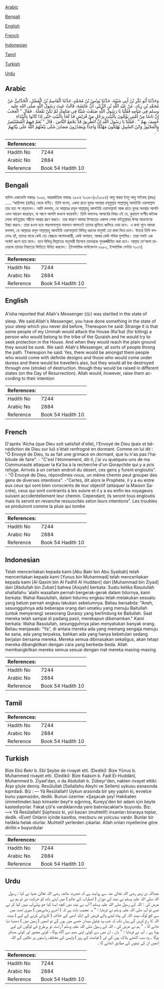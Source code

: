 [Arabic](#arabic)

[Bengali](#bengali)

[English](#english)

[French](#french)

[Indonesian](#indonesian)

[Tamil](#tamil)

[Turkish](#turkish)

[Urdu](#urdu)

## Arabic


<div dir="rtl" lang="ar" style={{fontSize:'larger',backgroundColor:'#f8f9fa',padding:20}}>
وَحَدَّثَنَا أَبُو بَكْرِ بْنُ أَبِي شَيْبَةَ، حَدَّثَنَا يُونُسُ بْنُ مُحَمَّدٍ، حَدَّثَنَا الْقَاسِمُ بْنُ الْفَضْلِ، الْحُدَّانِيُّ عَنْ مُحَمَّدِ بْنِ زِيَادٍ، عَنْ عَبْدِ اللَّهِ بْنِ الزُّبَيْرِ، أَنَّ عَائِشَةَ، قَالَتْ عَبِثَ رَسُولُ اللَّهِ صلى الله عليه وسلم فِي مَنَامِهِ فَقُلْنَا يَا رَسُولَ اللَّهِ صَنَعْتَ شَيْئًا فِي مَنَامِكَ لَمْ تَكُنْ تَفْعَلُهُ ‏.‏ فَقَالَ ‏"‏ الْعَجَبُ إِنَّ نَاسًا مِنْ أُمَّتِي يَؤُمُّونَ بِالْبَيْتِ بِرَجُلٍ مِنْ قُرَيْشٍ قَدْ لَجَأَ بِالْبَيْتِ حَتَّى إِذَا كَانُوا بِالْبَيْدَاءِ خُسِفَ بِهِمْ ‏"‏ ‏.‏ فَقُلْنَا يَا رَسُولَ اللَّهِ إِنَّ الطَّرِيقَ قَدْ يَجْمَعُ النَّاسَ ‏.‏ قَالَ ‏"‏ نَعَمْ فِيهِمُ الْمُسْتَبْصِرُ وَالْمَجْبُورُ وَابْنُ السَّبِيلِ يَهْلِكُونَ مَهْلَكًا وَاحِدًا وَيَصْدُرُونَ مَصَادِرَ شَتَّى يَبْعَثُهُمُ اللَّهُ عَلَى نِيَّاتِهِمْ ‏"‏ ‏.‏
</div>
<div style={{backgroundColor:'#f8f9fa',padding:20, marginBottom: 10}}><table> <thead> <tr> <th>References:</th> <th></th> </tr> </thead> <tbody><tr><td>Hadith No</td><td>7244</td></tr><tr><td>Arabic No</td><td>2884</td></tr><tr><td>Reference</td><td>Book 54 Hadith 10</td></tr></tbody></table></div>

## Bengali


<div dir="ltr" lang="bn" style={{fontSize:'larger',backgroundColor:'#f8f9fa',padding:20}}>
হাদিস একাডেমি নাম্বারঃ ৭১৩৬, আন্তর্জাতিক নাম্বারঃ ২৮৮৪ ৭১৩৬-(৮/২৮৮৪) আবু বাকর ইবনু আবু শাইবাহ (রহঃ) ..... ‘আয়িশাহ (রাযিঃ) থেকে বর্ণিত। তিনি বলেন, একদা রাতে ঘুমন্ত অবস্থায় রসূলুল্লাহ সাল্লাল্লাহু আলাইহি ওয়াসাল্লাম তার হাত পা নাড়ালেন। আমি বললাম, হে আল্লাহর রসূল সাল্লাল্লাহু আলাইহি ওয়াসাল্লাম! আজ রাতে ঘুমন্ত অবস্থায় আপনি এমন আচরণ করেছেন, যা আগে আপনি কখনো করেননি। তিনি বললেনঃ আশ্চর্যের বিষয় এই যে, কুরায়শ বংশীয় জনৈক লোক বাইতুল্লাহ শরীফে আশ্রয় গ্রহণ করবে। তার কারণে আমার উম্মাতের একদল লোক বাইতুল্লাহর উপর আক্রমণের ইচ্ছা করবে। তারা রওনা হয়ে গাছপালাশূন্য ময়দানে আসতেই তাদের ভূমিতে ধ্বসিয়ে দেয়া হবে। এ কথা শুনে আমরা বললাম, হে আল্লাহর রসূল সাল্লাল্লাহু আলাইহি ওয়াসাল্লাম! বিভিন্ন ধরনের মানুষই তো রাস্তা দিয়ে চলে। উত্তরে তিনি বললেনঃ হ্যাঁ, তাদের মাঝে কেউ তো স্বেচ্ছায় আগমনকারী, কেউ অপারগ, আবার কেউ পথিক মুসাফির। তারা সবাই এক সঙ্গেই ধ্বংস হয়ে যাবে। তবে বিভিন্ন মিল্লাতের অনুসারী হিসেবে তাদেরকে পুনরুজ্জীবিত করা হবে। আল্লাহ তা’আলা তাদেরকে তাদের নিয়াতের ভিত্তিতে উখিত করবেন। (ইসলামিক ফাউন্ডেশন ৬৯৮০, ইসলামিক সেন্টার ৭০৩৭)
</div>
<div style={{backgroundColor:'#f8f9fa',padding:20, marginBottom: 10}}><table> <thead> <tr> <th>References:</th> <th></th> </tr> </thead> <tbody><tr><td>Hadith No</td><td>7244</td></tr><tr><td>Arabic No</td><td>2884</td></tr><tr><td>Reference</td><td>Book 54 Hadith 10</td></tr></tbody></table></div>

## English


<div dir="ltr" lang="en" style={{fontSize:'larger',backgroundColor:'#f8f9fa',padding:20}}>
A'isha reported that Allah's Messenger (ﷺ) was startled in the state of sleep. We said:Allah's Messenger, you have done something in the state of your sleep which you never did before, Thereupon he said: Strange it is that some people of my Ummah would attack the House (Ka'ba) (for killing) a person who would belong to the tribe of the Quraish and he would try to seek protection in the House. And when they would reach the plain ground they would be sunk. We said: Allah's Messenger, all sorts of people throng the path. Thereupon he said: Yes, there would be amongst them people who would come with definite designs and those who would come under duress and there would be travellers also, but they would all be destroyed through one (stroke) of destruction. though they would be raised in different states (on the Day of Resurrection). Allah would, however, raise them according to their intention
</div>
<div style={{backgroundColor:'#f8f9fa',padding:20, marginBottom: 10}}><table> <thead> <tr> <th>References:</th> <th></th> </tr> </thead> <tbody><tr><td>Hadith No</td><td>7244</td></tr><tr><td>Arabic No</td><td>2884</td></tr><tr><td>Reference</td><td>Book 54 Hadith 10</td></tr></tbody></table></div>

## French


<div dir="ltr" lang="fr" style={{fontSize:'larger',backgroundColor:'#f8f9fa',padding:20}}>
D'après 'Aïcha (que Dieu soit satisfait d'elle), l'Envoyé de Dieu (paix et bénédiction de Dieu sur lui) s'était renfrogné en dormant. Comme on lui dit : "Ô Envoyé de Dieu, tu as fait une grimace en dormant, que tu n'as pas l'habitude de faire". - "C'est l'étonnement, dit-il, j'ai vu quelques-uns de ma Communauté attaquer la Ka'ba à la recherche d'un Qoraychite qui y a pris refuge. Arrivés à un certain endroit du désert, ces gens y furent engloutis". - "Ô Envoyé de Dieu, répondîmes-nous, un même chemin peut grouper des gens de diverses intentions". -"Certes, dit alors le Prophète, il y a eu entre eux ceux qui sont bien conscients de leur objectif (attaquer la Maison Sacrée), ceux qui sont contraints à les suivre et il y a eu enfin les voyageurs suivant accidentellement leur chemin. Cependant, ils seront tous engloutis mais ils seront en revanche ressuscités selon leurs intentions". Les troubles se produiront comme la pluie qui tombe
</div>
<div style={{backgroundColor:'#f8f9fa',padding:20, marginBottom: 10}}><table> <thead> <tr> <th>References:</th> <th></th> </tr> </thead> <tbody><tr><td>Hadith No</td><td>7244</td></tr><tr><td>Arabic No</td><td>2884</td></tr><tr><td>Reference</td><td>Book 54 Hadith 10</td></tr></tbody></table></div>

## Indonesian


<div dir="ltr" lang="id" style={{fontSize:'larger',backgroundColor:'#f8f9fa',padding:20}}>
Telah menceritakan kepada kami [Abu Bakr bin Abu Syaibah] telah menceritakan kepada kami [Yunus bin Muhammad] telah menceritakan kepada kami [Al Qasim bin Al Fadhll Al Huddani] dari [Muhammad bin Ziyad] dari [Abdullah bin Zubair] bahwa [Aisyah] berkata: Suatu ketika Rasulullah shallallahu 'alaihi wasallam pernah bergerak-gerak dalam tidurnya, kami berkata: Wahai Rasulullah, dalam tidurmu engkau telah melakukan sesuatu yang belum pernah engkau lakukan sebelumnya. Beliau bersabda: "Aneh, sesungguhnya ada beberapa orang dari umatku yang menuju Baitullah (untuk menyerang) seseorang Quraisy yang berlindung ke Baitullah. Saat mereka telah sampai di padang pasir, merekapun dibenamkan." Kami berkata: Wahai Rasulullah, sesungguhnya jalan menyatukan banyak orang. Beliau menjawab: "Ya", di antara mereka ada yang memang sengaja menuju ke sana, ada yang terpaksa, bahkan ada yang hanya kebetulan sedang berjalan bersama mereka. Mereka semua dibinasakan sekaligus, akan tetapi mereka dibangkitkan dengan cara yang berbeda-beda. Allah membangkitkan mereka semua sesuai dengan niat mereka masing-masing
</div>
<div style={{backgroundColor:'#f8f9fa',padding:20, marginBottom: 10}}><table> <thead> <tr> <th>References:</th> <th></th> </tr> </thead> <tbody><tr><td>Hadith No</td><td>7244</td></tr><tr><td>Arabic No</td><td>2884</td></tr><tr><td>Reference</td><td>Book 54 Hadith 10</td></tr></tbody></table></div>

## Tamil


<div dir="ltr" lang="ta" style={{fontSize:'larger',backgroundColor:'#f8f9fa',padding:20}}>

</div>
<div style={{backgroundColor:'#f8f9fa',padding:20, marginBottom: 10}}><table> <thead> <tr> <th>References:</th> <th></th> </tr> </thead> <tbody><tr><td>Hadith No</td><td>7244</td></tr><tr><td>Arabic No</td><td>2884</td></tr><tr><td>Reference</td><td>Book 54 Hadith 10</td></tr></tbody></table></div>

## Turkish


<div dir="ltr" lang="tr" style={{fontSize:'larger',backgroundColor:'#f8f9fa',padding:20}}>
Bize Ebû Bekr b. Ebî Şeybe de rivayet etti. (Dediki): Bize Yûnus b. Muhammed rivayet etti. (Dediki): Bize Kaâsım b. Fadl El-Huddânî, Muhammed b. Ziyad'dan, o da Abdullah b. Zübeyr'den, naklen rivayet ettiki: Âişe şöyle demiş: Resûlullah [Sallallahu Aleyhi ve Sellem) uykusu esnasında kıpırdadı. Biz : — Yâ Resûlallah! Uykun arasında bir şey yaptın ki, evvelce bunu yapmazdın, dedik. Bunun üzerine: «Şaşacak şey! Hakikaten ümmetimden bazı kimseler beyt'e sığınmış, Kureyş'den bir adam için beyte kastediyorlar. Fakat çöl'e vardıklarında yere batırılacaklar!» buyurdu. Biz: —« Yâ Resûlallah! Şüphesiz ki, yol bazan (muhtelif) insanları biraraya toplar, dedik. «Evet! Onların içinde kasıtlısı, mecburu ve yolcusu vardır. Bunlar bir helâkla helak olurlar. Muhtelif yerlerden çıkarlar. Allah onları niyetlerine göre diriltir.» buyurdular
</div>
<div style={{backgroundColor:'#f8f9fa',padding:20, marginBottom: 10}}><table> <thead> <tr> <th>References:</th> <th></th> </tr> </thead> <tbody><tr><td>Hadith No</td><td>7244</td></tr><tr><td>Arabic No</td><td>2884</td></tr><tr><td>Reference</td><td>Book 54 Hadith 10</td></tr></tbody></table></div>

## Urdu


<div dir="rtl" lang="ur" style={{fontSize:'larger',backgroundColor:'#f8f9fa',padding:20}}>
عبداللہ بن زبیر رضی اللہ تعالیٰ عنہ سے روایت ہے کہ حضرت عائشہ رضی اللہ تعالیٰ عنہا نے کہا : رسول اللہ صلی اللہ علیہ وسلم نے نیند کے دوران ( اضطراب کے عالم ) میں اپنے ہاتھ کو حرکت دی تو ہم نے عرض کی : اللہ کے رسول صلی اللہ علیہ وسلم ! آپ نے نیند میں کچھ ایسا کیا جو پہلےآپ نہیں کیا کر تے تھے تو آپ صلی اللہ علیہ وسلم نے فرمایا : " یہ عجیب بات ہے کہ ( آخری زمانےمیں ) میری امت میں سے کچ لوگ بیت اللہ کی پناہ لینے والے قریش کے ایک آدمی کے خلاف ( کاروائی کرنے کے لیے ) بیت اللہ کا رخ کریں گے یہاں تک کہ جب وہ چٹیل میدان حصے میں ہوں گے تو انھیں ( زمین میں ) دھنسا دیا جائے گا ۔ " ہم نے عرض کی ، اللہ کے رسول صلی اللہ علیہ وسلم ! راستہ تو ہرطرح کے لوگوں کے لیے ہوتا ہے ۔ آپ نے فرمایا : " ہاں ، ان میں سے کوئی اپنی مہم سے آگاہ ہوگا ، کوئی مجبور اور کوئی مسافر ہوگا ۔ وہ سب اکھٹے ہلاک ہوں گے اور ( قیامت کے روز ) واپسی کے مختلف راستوں پر نکلیں گے اللہ انھیں ان کی نیتوں کے مطابق اٹھائے گا ۔
</div>
<div style={{backgroundColor:'#f8f9fa',padding:20, marginBottom: 10}}><table> <thead> <tr> <th>References:</th> <th></th> </tr> </thead> <tbody><tr><td>Hadith No</td><td>7244</td></tr><tr><td>Arabic No</td><td>2884</td></tr><tr><td>Reference</td><td>Book 54 Hadith 10</td></tr></tbody></table></div>